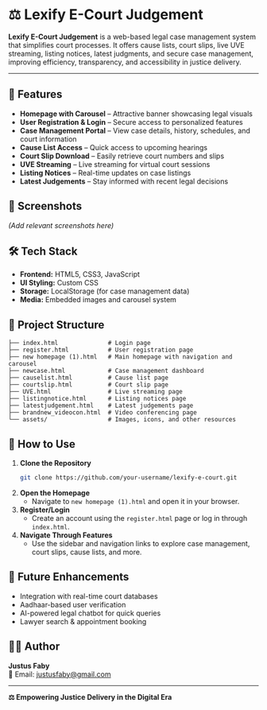 # ⚖️ Lexify E-Court Judgement

**Lexify E-Court Judgement** is a web-based legal case management system that simplifies court processes. It offers cause lists, court slips, live UVE streaming, listing notices, latest judgments, and secure case management, improving efficiency, transparency, and accessibility in justice delivery.

---

## 🚀 Features
- **Homepage with Carousel** – Attractive banner showcasing legal visuals
- **User Registration & Login** – Secure access to personalized features
- **Case Management Portal** – View case details, history, schedules, and court information
- **Cause List Access** – Quick access to upcoming hearings
- **Court Slip Download** – Easily retrieve court numbers and slips
- **UVE Streaming** – Live streaming for virtual court sessions
- **Listing Notices** – Real-time updates on case listings
- **Latest Judgements** – Stay informed with recent legal decisions

## 📸 Screenshots
*(Add relevant screenshots here)*

## 🛠️ Tech Stack
- **Frontend:** HTML5, CSS3, JavaScript
- **UI Styling:** Custom CSS
- **Storage:** LocalStorage (for case management data)
- **Media:** Embedded images and carousel system

## 📂 Project Structure
```
├── index.html              # Login page
├── register.html           # User registration page
├── new homepage (1).html   # Main homepage with navigation and carousel
├── newcase.html            # Case management dashboard
├── causelist.html          # Cause list page
├── courtslip.html          # Court slip page
├── UVE.html                # Live streaming page
├── listingnotice.html      # Listing notices page
├── latestjudgement.html    # Latest judgements page
├── brandnew_videocon.html  # Video conferencing page
└── assets/                 # Images, icons, and other resources
```

## 📖 How to Use
1. **Clone the Repository**
   ```bash
   git clone https://github.com/your-username/lexify-e-court.git
   ```
2. **Open the Homepage**
   - Navigate to `new homepage (1).html` and open it in your browser.
3. **Register/Login**
   - Create an account using the `register.html` page or log in through `index.html`.
4. **Navigate Through Features**
   - Use the sidebar and navigation links to explore case management, court slips, cause lists, and more.

## 🎯 Future Enhancements
- Integration with real-time court databases
- Aadhaar-based user verification
- AI-powered legal chatbot for quick queries
- Lawyer search & appointment booking

## 👨‍💻 Author
**Justus Faby**  
📧 Email: [justusfaby@gmail.com](mailto:justusfaby@gmail.com)  

---
**⚖️ Empowering Justice Delivery in the Digital Era**
